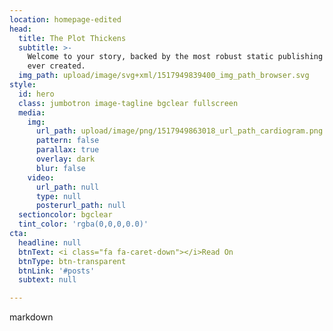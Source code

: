 ```yaml
---
location: homepage-edited
head:
  title: The Plot Thickens
  subtitle: >-
    Welcome to your story, backed by the most robust static publishing platform
    ever created.
  img_path: upload/image/svg+xml/1517949839400_img_path_browser.svg
style:
  id: hero
  class: jumbotron image-tagline bgclear fullscreen
  media:
    img:
      url_path: upload/image/png/1517949863018_url_path_cardiogram.png
      pattern: false
      parallax: true
      overlay: dark
      blur: false
    video:
      url_path: null
      type: null
      posterurl_path: null
  sectioncolor: bgclear
  tint_color: 'rgba(0,0,0,0.0)'
cta:
  headline: null
  btnText: <i class="fa fa-caret-down"></i>Read On
  btnType: btn-transparent
  btnLink: '#posts'
  subtext: null

---
```


markdown

